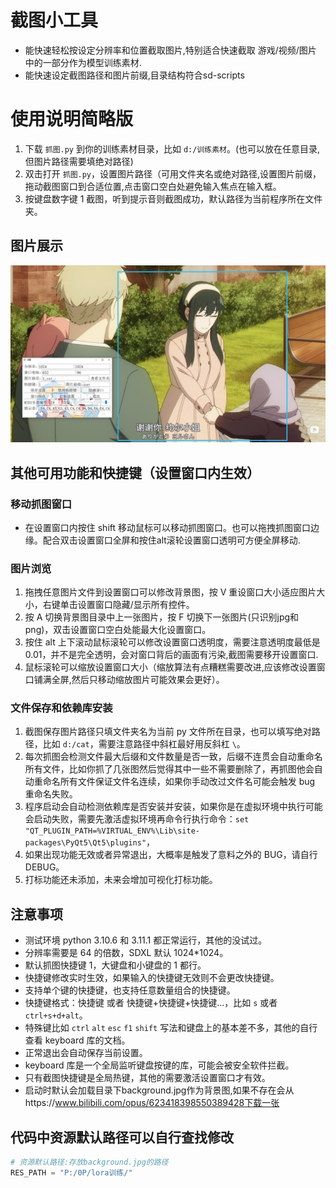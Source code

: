 # 截图小工具

* 能快速轻松按设定分辨率和位置截取图片,特别适合快速截取 游戏/视频/图片 中的一部分作为模型训练素材.
* 能快速设定截图路径和图片前缀,目录结构符合sd-scripts

# 使用说明简略版

1. 下载 `抓图.py` 到你的训练素材目录，比如 `d:/训练素材`。(也可以放在任意目录,但图片路径需要填绝对路径)
2. 双击打开 `抓图.py`，设置图片路径（可用文件夹名或绝对路径,设置图片前缀，拖动截图窗口到合适位置,点击窗口空白处避免输入焦点在输入框。 
3. 按键盘数字键 1 截图，听到提示音则截图成功，默认路径为当前程序所在文件夹。

## 图片展示

![1719864526242.png](image/README/1719864526242.png)

## 其他可用功能和快捷键（设置窗口内生效）

### 移动抓图窗口

- 在设置窗口内按住 shift 移动鼠标可以移动抓图窗口。也可以拖拽抓图窗口边缘。配合双击设置窗口全屏和按住alt滚轮设置窗口透明可方便全屏移动.

### 图片浏览

1. 拖拽任意图片文件到设置窗口可以修改背景图，按 V 重设窗口大小适应图片大小，右键单击设置窗口隐藏/显示所有控件。
2. 按 A 切换背景图目录中上一张图片，按 F 切换下一张图片(只识别jpg和png)，双击设置窗口空白处能最大化设置窗口。
3. 按住 alt 上下滚动鼠标滚轮可以修改设置窗口透明度，需要注意透明度最低是 0.01，并不是完全透明，会对窗口背后的画面有污染,截图需要移开设置窗口.
4. 鼠标滚轮可以缩放设置窗口大小（缩放算法有点糟糕需要改进,应该修改设置窗口铺满全屏,然后只移动缩放图片可能效果会更好）。

### 文件保存和依赖库安装

1. 截图保存图片路径只填文件夹名为当前 py 文件所在目录，也可以填写绝对路径，比如 `d:/cat`，需要注意路径中斜杠最好用反斜杠 `\`。
2. 每次抓图会检测文件最大后缀和文件数量是否一致，后缀不连贯会自动重命名所有文件，比如你抓了几张图然后觉得其中一些不需要删除了，再抓图他会自动重命名所有文件保证文件名连续，如果你手动改过文件名可能会触发 bug 重命名失败。
3. 程序启动会自动检测依赖库是否安装并安装，如果你是在虚拟环境中执行可能会启动失败，需要先激活虚拟环境再命令行执行命令：`set "QT_PLUGIN_PATH=%VIRTUAL_ENV%\Lib\site-packages\PyQt5\Qt5\plugins"`，
4. 如果出现功能无效或者异常退出，大概率是触发了意料之外的 BUG，请自行 DEBUG。
5. 打标功能还未添加，未来会增加可视化打标功能。

## 注意事项

- 测试环境 python 3.10.6 和 3.11.1 都正常运行，其他的没试过。
- 分辨率需要是 64 的倍数，SDXL 默认 1024*1024。
- 默认抓图快捷键 1，大键盘和小键盘的 1 都行。
- 快捷键修改实时生效，如果输入的快捷键无效则不会更改快捷键。
- 支持单个键的快捷键，也支持任意数量组合的快捷键。
- 快捷键格式：快捷键 或者 快捷键+快捷键+快捷键...，比如 `s` 或者 `ctrl+s+d+alt`。
- 特殊键比如 `ctrl` `alt` `esc` `f1` `shift` 写法和键盘上的基本差不多，其他的自行查看 keyboard 库的文档。
- 正常退出会自动保存当前设置。
- keyboard 库是一个全局监听键盘按键的库，可能会被安全软件拦截。
- 只有截图快捷键是全局热键，其他的需要激活设置窗口才有效。
- 启动时默认会加载目录下background.jpg作为背景图,如果不存在会从https://www.bilibili.com/opus/623418398550389428下载一张

## 代码中资源默认路径可以自行查找修改

```python
# 资源默认路径:存放background.jpg的路径
RES_PATH = "P:/0P/lora训练/"
```
